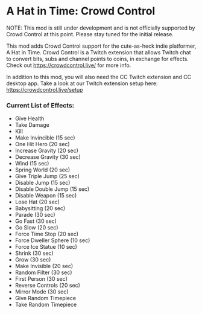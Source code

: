 # A Hat in Time: Crowd Control

NOTE: This mod is still under development and is not officially supported by Crowd Control at this point. Please stay tuned for the initial release.

This mod adds Crowd Control support for the cute-as-heck indie platformer, A Hat in Time. Crowd Control is a Twitch extension that allows Twitch chat to convert bits, subs and channel points to coins, in exchange for effects. Check out https://crowdcontrol.live/ for more info.  

In addition to this mod, you will also need the CC Twitch extension and CC desktop app. Take a look at our Twitch extension setup here: https://crowdcontrol.live/setup

### Current List of Effects:
* Give Health
* Take Damage
* Kill
* Make Invincible (15 sec)
* One Hit Hero (20 sec)
* Increase Gravity (20 sec)
* Decrease Gravity (30 sec)
* Wind (15 sec)
* Spring World (20 sec)
* Give Triple Jump (25 sec)
* Disable Jump (15 sec)
* Disable Double Jump (15 sec)
* Disable Weapon (15 sec)
* Lose Hat (20 sec)
* Babysitting (20 sec)
* Parade (30 sec)
* Go Fast (30 sec)
* Go Slow (20 sec)
* Force Time Stop (20 sec)
* Force Dweller Sphere (10 sec)
* Force Ice Statue (10 sec)
* Shrink (30 sec)
* Grow (30 sec)
* Make Invisible (20 sec)
* Random Filter (30 sec)
* First Person (30 sec)
* Reverse Controls (20 sec)
* Mirror Mode (30 sec)
* Give Random Timepiece
* Take Random Timepiece
